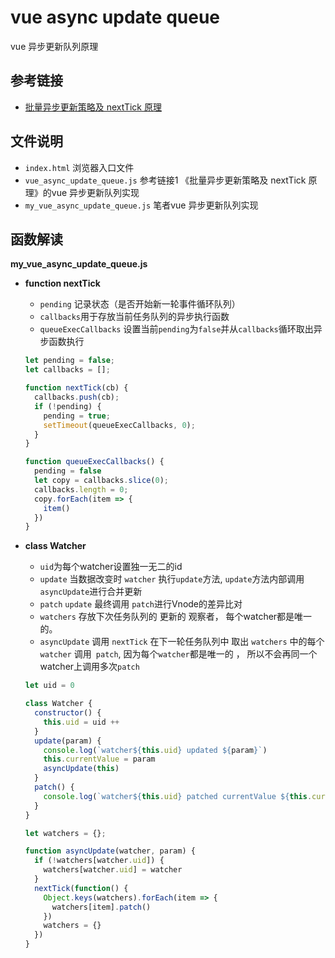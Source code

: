 # vue async update queue

vue 异步更新队列原理



## 参考链接

- [批量异步更新策略及 nextTick 原理](https://www.kancloud.cn/hanxuming/vue-iq/839713)



## 文件说明

- `index.html` 浏览器入口文件
- `vue_async_update_queue.js` 参考链接1 《批量异步更新策略及 nextTick 原理》的vue 异步更新队列实现
- `my_vue_async_update_queue.js`  笔者vue 异步更新队列实现



## 函数解读



**my_vue_async_update_queue.js**

- **function nextTick**

  * `pending` 记录状态（是否开始新一轮事件循环队列）
  * `callbacks`用于存放当前任务队列的异步执行函数
  * `queueExecCallbacks` 设置当前`pending`为`false`并从`callbacks`循环取出异步函数执行

  ```js
  let pending = false;
  let callbacks = [];
  
  function nextTick(cb) {
    callbacks.push(cb);
    if (!pending) {
      pending = true;
      setTimeout(queueExecCallbacks, 0);
    }
  }
  
  function queueExecCallbacks() {
    pending = false
    let copy = callbacks.slice(0);
    callbacks.length = 0;
    copy.forEach(item => {
      item()
    })
  }
  ```

- **class Watcher**

  - `uid`为每个watcher设置独一无二的id
  - `update`  当数据改变时 `watcher` 执行`update`方法, `update`方法内部调用`asyncUpdate`进行合并更新
  - `patch`  `update` 最终调用 `patch`进行Vnode的差异比对
  - `watchers` 存放下次任务队列的 更新的 观察者， 每个watcher都是唯一的。
  - `asyncUpdate`  调用 `nextTick` 在下一轮任务队列中 取出 `watchers` 中的每个 `watcher` 调用` patch`,  因为每个`watcher`都是唯一的 ， 所以不会再同一个 watcher上调用多次`patch`

  ```js
  let uid = 0
  
  class Watcher {
    constructor() {
      this.uid = uid ++
    }
    update(param) {
      console.log(`watcher${this.uid} updated ${param}`)
      this.currentValue = param
      asyncUpdate(this)
    }
    patch() {
      console.log(`watcher${this.uid} patched currentValue ${this.currentValue}`)
    }
  }
  
  let watchers = {};
  
  function asyncUpdate(watcher, param) {
    if (!watchers[watcher.uid]) {
      watchers[watcher.uid] = watcher
    }
    nextTick(function() {
      Object.keys(watchers).forEach(item => {
        watchers[item].patch()
      })
      watchers = {}
    })
  }
  ```

  